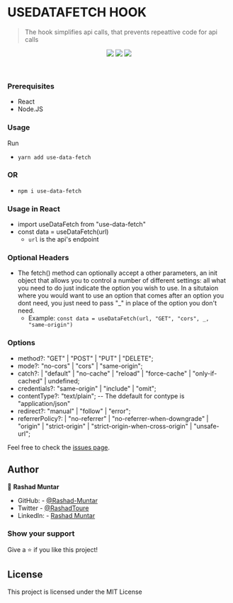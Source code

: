 # USEDATAFETCH HOOK

> The hook simplifies api calls, that prevents repeattive code for api calls

<p align="center">
    <a href="https://www.javascript.com/" alt="JS">
        <img src="https://img.shields.io/badge/javaScript-ES6-yellow" /></a>
    <a href="https://webpack.js.org//" alt="Webpack">
        <img src="https://img.shields.io/badge/Webpack.js-5.21.2-blue" /></a>
    <a href="[https://eslint.org/](https://www.typescriptlang.org/)" alt="typescript">
        <img src="https://img.shields.io/badge/ts-typescript-blue" /></a>
  
</p>

<br/>

### Prerequisites

- React
- Node.JS

### Usage

Run

- `yarn add use-data-fetch`

### OR

- `npm i use-data-fetch`

### Usage in React

- import useDataFetch from "use-data-fetch"
- const data = useDataFetch(url)
  - `url` is the api's endpoint

### Optional Headers

- The fetch() method can optionally accept a other parameters, an init object that allows you to control a number of different settings:
all what you need to do just indicate the option you wish to use. In a situtaion where you would want to use an option that comes after an option you dont need, you just need to pass "_" in place of the option you don't need.
  - Example: `const data = useDataFetch(url, "GET", "cors", _, "same-origin")`

### Options
- method?: "GET" | "POST" | "PUT" | "DELETE";
- mode?: "no-cors" | "cors" | "same-origin";
- catch?:
  | "default"
  | "no-cache"
  | "reload"
  | "force-cache"
  | "only-if-cached"
  | undefined;
- credentials?: "same-origin" | "include" | "omit";
- contentType?: "text/plain";
  -- The ddefault for contype is "application/json"
- redirect?: "manual" | "follow" | "error";
- referrerPolicy?:
  | "no-referrer"
  | "no-referrer-when-downgrade"
  | "origin"
  | "strict-origin"
  | "strict-origin-when-cross-origin"
  | "unsafe-url";

Feel free to check the [issues page](https://github.com/Rashad-Muntar/useDataHook/issues).

## Author

👤 **Rashad Muntar**

- GitHub: - [@Rashad-Muntar](https://github.com/Rashad-Muntar)
- Twitter - [@RashadToure](https://twitter.com/RashadToure)
- LinkedIn: - [Rashad Muntar](https://www.linkedin.com/in/rashad-muntar/)

### Show your support

Give a ⭐️ if you like this project!

## License

This project is licensed under the MIT License
